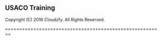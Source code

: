 ## USACO Training

Copyright (C) 2016 Cloudzfy. All Rights Reserved.

========================================================
